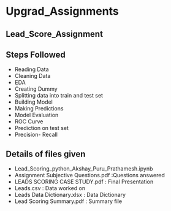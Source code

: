 # Upgrad_Assignments

## Lead_Score_Assignment

## Steps Followed
- Reading Data
- Cleaning Data
- EDA
- Creating Dummy
- Splitting data into train and test set
- Building Model
- Making Predictions
- Model Evaluation
- ROC Curve
- Prediction on test set
- Precision- Recall
## Details of files given
- Lead_Scoring_python_Akshay_Puru_Prathamesh.ipynb 
- Assignment Subjective Questions.pdf :Questions answered
- LEADS SCORING CASE STUDY.pdf : Final Presentation
- Leads.csv : Data worked on
- Leads Data Dictionary.xlsx : Data Dictionary
- Lead Scoring Summary.pdf : Summary file
